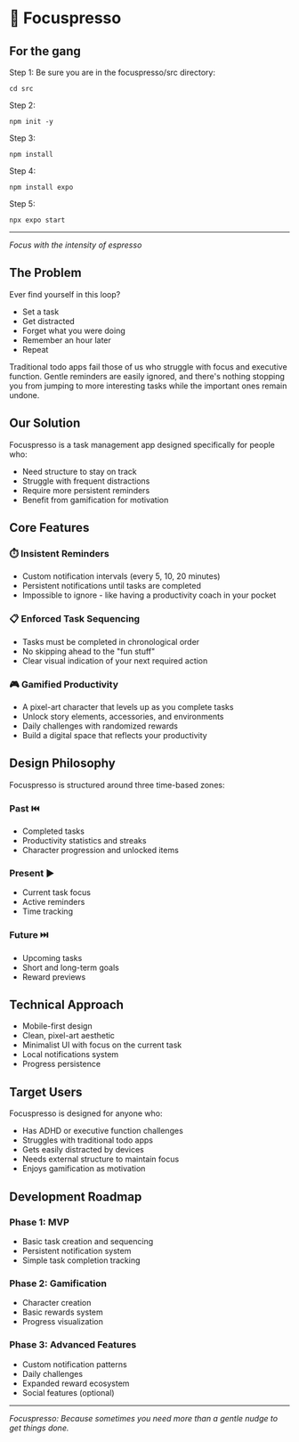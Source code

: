 # 🎯 Focuspresso

## For the gang
Step 1: Be sure you are in the focuspresso/src directory:
```
cd src
```

Step 2:
```
npm init -y
```

Step 3:
```
npm install
```

Step 4:
```
npm install expo
```

Step 5:
```
npx expo start
```

---

*Focus with the intensity of espresso*

## The Problem

Ever find yourself in this loop?
- Set a task
- Get distracted
- Forget what you were doing
- Remember an hour later
- Repeat

Traditional todo apps fail those of us who struggle with focus and executive function. Gentle reminders are easily ignored, and there's nothing stopping you from jumping to more interesting tasks while the important ones remain undone.

## Our Solution

Focuspresso is a task management app designed specifically for people who:
- Need structure to stay on track
- Struggle with frequent distractions
- Require more persistent reminders
- Benefit from gamification for motivation

## Core Features

### ⏱️ Insistent Reminders
- Custom notification intervals (every 5, 10, 20 minutes)
- Persistent notifications until tasks are completed
- Impossible to ignore - like having a productivity coach in your pocket

### 📋 Enforced Task Sequencing
- Tasks must be completed in chronological order
- No skipping ahead to the "fun stuff"
- Clear visual indication of your next required action

### 🎮 Gamified Productivity
- A pixel-art character that levels up as you complete tasks
- Unlock story elements, accessories, and environments
- Daily challenges with randomized rewards
- Build a digital space that reflects your productivity

## Design Philosophy

Focuspresso is structured around three time-based zones:

### Past ⏮️
- Completed tasks
- Productivity statistics and streaks
- Character progression and unlocked items

### Present ▶️
- Current task focus
- Active reminders
- Time tracking

### Future ⏭️
- Upcoming tasks
- Short and long-term goals
- Reward previews

## Technical Approach

- Mobile-first design
- Clean, pixel-art aesthetic
- Minimalist UI with focus on the current task
- Local notifications system
- Progress persistence

## Target Users

Focuspresso is designed for anyone who:
- Has ADHD or executive function challenges
- Struggles with traditional todo apps
- Gets easily distracted by devices
- Needs external structure to maintain focus
- Enjoys gamification as motivation

## Development Roadmap

### Phase 1: MVP
- Basic task creation and sequencing
- Persistent notification system
- Simple task completion tracking

### Phase 2: Gamification
- Character creation
- Basic rewards system
- Progress visualization

### Phase 3: Advanced Features
- Custom notification patterns
- Daily challenges
- Expanded reward ecosystem
- Social features (optional)

---

*Focuspresso: Because sometimes you need more than a gentle nudge to get things done.*

